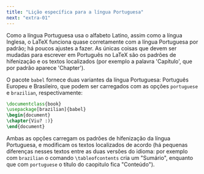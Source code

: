 ```yaml
---
title: "Lição específica para a língua Portuguesa"
next: "extra-01"
---
```


Como a língua Portuguesa usa o alfabeto Latino, assim como a língua Inglesa, o
LaTeX funciona quase corretamente com a língua Portuguesa por padrão; há poucos
ajustes a fazer.  As únicas coisas que devem ser mudadas para escrever em
Português no LaTeX são os padrões de hifenização e os textos localizados (por
exemplo a palavra 'Capítulo', que por padrão aparece 'Chapter').

O pacote `babel` fornece duas variantes da língua Portuguesa: Português Europeu
e Brasileiro, que podem ser carregados com as opções `portuguese` e `brazilian`,
respectivamente:

```latex
\documentclass{book}
\usepackage[brazilian]{babel}
\begin{document}
\chapter{Viu? :)}
\end{document}
```

Ambas as opções carregam os padrões de hifenização da língua Portuguesa, e
modificam os textos localizados de acordo (há pequenas diferenças nesses textos
entre as duas versões do idioma: por exemplo com `brazilian` o comando
`\tableofcontents` cria um "Sumário", enquanto que com `portuguese` o título
do caopitulo fica "Conteúdo").
